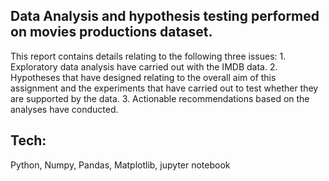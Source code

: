 ## Data Analysis and hypothesis testing performed on movies productions dataset.

This report contains details relating to the following three issues:
        1. Exploratory data analysis have carried out with the IMDB data.
        2. Hypotheses that have designed relating to the overall aim of this assignment and the experiments that have carried out to test whether they are supported by                    the data.
        3. Actionable recommendations based on the analyses have conducted.

## Tech:
Python, Numpy, Pandas, Matplotlib, jupyter notebook
